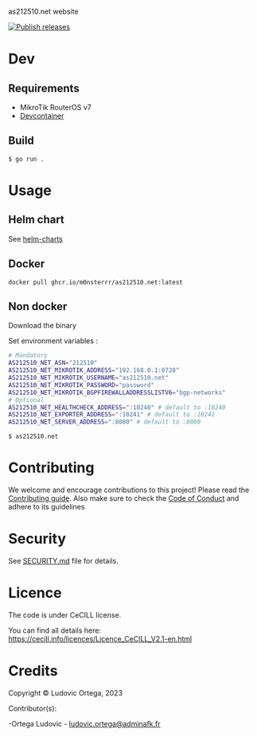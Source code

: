 as212510.net website

[![Publish releases](https://github.com/M0NsTeRRR/as212510.net/actions/workflows/releases.yml/badge.svg)](https://github.com/M0NsTeRRR/as212510.net/actions/workflows/releases.yml)

# Dev
## Requirements
- MikroTik RouterOS v7
- [Devcontainer](https://code.visualstudio.com/docs/devcontainers/containers)

## Build
`$ go run .`

# Usage
## Helm chart
See [helm-charts](https://github.com/M0NsTeRRR/helm-charts)

## Docker
`docker pull ghcr.io/m0nsterrr/as212510.net:latest`

## Non docker
Download the binary  

Set environment variables :
```bash
# Mandatory
AS212510_NET_ASN="212510"
AS212510_NET_MIKROTIK_ADDRESS="192.168.0.1:8728"
AS212510_NET_MIKROTIK_USERNAME="as212510.net"
AS212510_NET_MIKROTIK_PASSWORD="password"
AS212510_NET_MIKROTIK_BGPFIREWALLADDRESSLISTV6="bgp-networks"
# Optional
AS212510_NET_HEALTHCHECK_ADDRESS=":10240" # default to :10240
AS212510_NET_EXPORTER_ADDRESS=":10241" # default to :10241
AS212510_NET_SERVER_ADDRESS=":8080" # default to :8080
```

`$ as212510.net`

# Contributing

We welcome and encourage contributions to this project! Please read the [Contributing guide](CONTRIBUTING.md). Also make sure to check the [Code of Conduct](CODE_OF_CONDUCT.md) and adhere to its guidelines

# Security

See [SECURITY.md](SECURITY.md) file for details.

# Licence

The code is under CeCILL license.

You can find all details here: https://cecill.info/licences/Licence_CeCILL_V2.1-en.html

# Credits

Copyright © Ludovic Ortega, 2023

Contributor(s):

-Ortega Ludovic - ludovic.ortega@adminafk.fr
